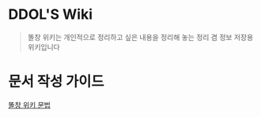 <!-- TITLE: Home -->
<!-- SUBTITLE: 똘창의 위키 입니다 -->

# DDOL'S Wiki

> 똘창 위키는 개인적으로 정리하고 싶은 내용을 정리해 놓는 정리 겸 정보 저장용 위키입니다

# 문서 작성 가이드
[똘창 위키 문법](/문서-작성법)

